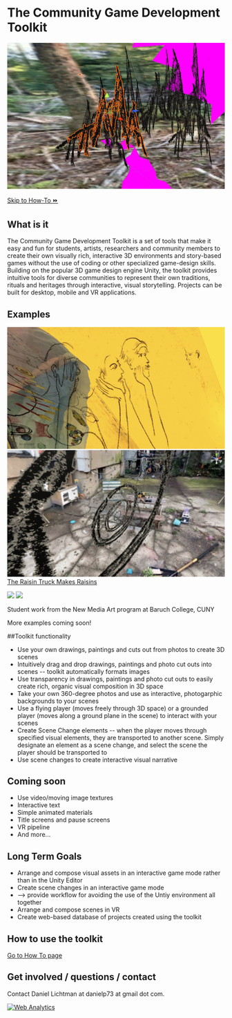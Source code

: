 # The Community Game Development Toolkit

![](images/toolkit.jpg)

[Skip to How-To ⏩](howto.md)

## What is it
The Community Game Development Toolkit is a set of tools that make it easy and fun for students, artists, researchers and community members to create their own visually rich, interactive 3D environments and story-based games without the use of coding or other specialized game-design skills. Building on the popular 3D game design engine Unity, the toolkit provides intuitive tools for diverse communities to represent their own traditions, rituals and heritages through interactive, visual storytelling. Projects can be built for desktop, mobile and VR applications.

## Examples
![](images/rt-yellow.jpg)
![](images/rt-circles.jpg)
[The Raisin Truck Makes Raisins](https://www.daniellichtman.com/raisintruck/)

![](https://www.daniellichtman.com/mount-holyoke/images/student0.jpeg)
![](https://www.daniellichtman.com/toolkit/images/student1.jpeg)

Student work from the New Media Art program at Baruch College, CUNY

More examples coming soon!

<a name="howto"></a>

##Toolkit functionality

* Use your own drawings, paintings and cuts out from photos to create 3D scenes
*  Intuitively drag and drop drawings, paintings and photo cut outs into scenes -- toolkit automatically formats images
*   Use transparency in drawings, paintings and photo cut outs to easily create rich, organic visual composition in 3D space
*   Take your own 360-degree photos and use as interactive, photogarphic backgrounds to your scenes
*   Use a flying player (moves freely through 3D space) or a grounded player (moves along a ground plane in the scene) to interact with your scenes
*   Create Scene Change elements -- when the player moves through specified visual elements, they are transported to another scene. Simply designate an element as a scene change, and select the scene the player should be transported to
*   Use scene changes to create interactive visual narrative

## Coming soon
* Use video/moving image textures
* Interactive text
* Simple animated materials
* Title screens and pause screens
* VR pipeline  
* And more...

## Long Term Goals
* Arrange and compose visual assets in an interactive game mode rather than in the Unity Editor
* Create scene changes in an interactive game mode
* --> provide workflow for avoiding the use of the Untiy environment all together
* Arrange and compose scenes in VR
* Create web-based database of projects created using the toolkit

## How to use the toolkit
[Go to How To page](howto.md)

## Get involved / questions / contact
Contact Daniel Lichtman at danielp73 at gmail dot com.

<!---- begin statcounter ---->
<script type="text/javascript">
var sc_project = 12399103;
var sc_invisible = 1;
var sc_security = "dbebcd0c";
</script>
<script type="text/javascript" src="https://www.statcounter.com/counter/counter.js" async></script>
<noscript>
<div class="statcounter">
    <a title="Web Analytics" href="https://statcounter.com/" target="_blank"><img class="statcounter" src="https://c.statcounter.com/12399103/0/dbebcd0c/1/" alt="Web Analytics" /></a>
</div>
</noscript>
<!-- end statcounter -->
 

